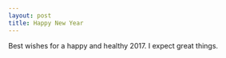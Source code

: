 ```yaml
---
layout: post
title: Happy New Year
---
```


Best wishes for a happy and healthy 2017. I expect great things.